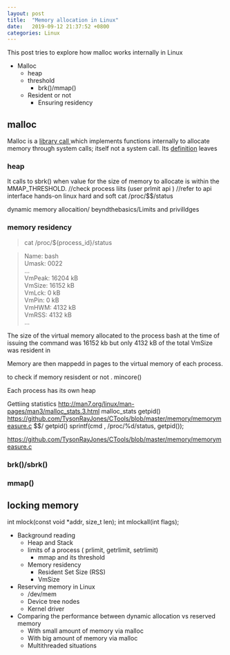 ```yaml
---
layout: post
title:  "Memory allocation in Linux"
date:   2019-09-12 21:37:52 +0800
categories: Linux
---
```


This post tries to explore how malloc works internally in Linux


* Malloc
  - heap
  - threshold
    - brk()/mmap()
  - Resident or not
    - Ensuring residency 

## malloc

Malloc is a  [ library call ](https://www.humblec.com/who-told-malloc-is-a-system-call/) which implements functions internally to allocate memory through system calls; itself
not a system call. 
Its [definition](https://pubs.opengroup.org/onlinepubs/009695399/functions/malloc.html) leaves 




### heap
It calls to sbrk() when value for the size of memory to allocate is within the MMAP_THRESHOLD.
//check process liits
(user prlmit api ) //refer to api interface hands-on linux hard and soft 
cat /proc/$$/status



dynamic memory allocaition/ beyndthebasics/Limits and privilldges 

### memory residency

> cat /proc/${process_id}/status

>Name:   bash\
>Umask:  0022\
> ...\
>VmPeak:    16204 kB\
>VmSize:    16152 kB\
>VmLck:         0 kB\
>VmPin:         0 kB\
>VmHWM:      4132 kB\
>VmRSS:      4132 kB\
> ...

The size of the virtual memory allocated to the process bash at the time of issuing the command was 16152 kb
but only 4132 kB of the total VmSize was resident in 



Memory are then mappedd in pages to the virtual memory of each process.


to check if memory resisdent or not . mincore()



Each process has its own heap

Gettiing statistics 
http://man7.org/linux/man-pages/man3/malloc_stats.3.html
malloc_stats
getpid()
https://github.com/TysonRayJones/CTools/blob/master/memory/memorymeasure.c
$$/ getpid()
sprintf(cmd , /proc/%d/status, getpid());

https://github.com/TysonRayJones/CTools/blob/master/memory/memorymeasure.c


### brk()/sbrk()

### mmap()

## locking memory
int mlock(const void *addr, size_t len);
int mlockall(int flags);


* Background reading
	- Heap and Stack
	- limits of a process ( prlimit, getrlimit, setrlimit)
		- mmap and its threshold
	- Memory residency 
		- Resident Set Size (RSS)
		- VmSize
* Reserving memory in Linux
	- /dev/mem
	- Device tree nodes
	- Kernel driver
* Comparing the performance between dynamic allocation vs reserved memory
	- With small amount of memory via malloc
	- With big amount of memory via  malloc
	- Multithreaded situations

